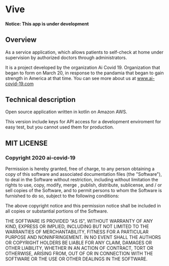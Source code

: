 # Vive
#### Notice: This app is under development 

## Overview 

As a service application, which allows patients to self-check at home under supervision by authorized doctors through administrators.

It is a project developed by the organization Ai Covid 19. Organization that began to form on March 20, in response to the pandamia that began to gain strength in America at that time. You can see more about us at www.ai-covid-19.com

## Technical description

Open source application written in kotlin on Amazon AWS. 

This version include keys for API access for a development enviroment for easy test, but you cannot used them for production. 


## MIT LICENSE
### Copyright 2020 ai-covid-19

Permission is hereby granted, free of charge, to any person obtaining a copy of this software and associated documentation files (the "Software"), to deal in the Software without restriction, including without limitation the rights to use, copy, modify, merge , publish, distribute, sublicense, and / or sell copies of the Software, and to permit persons to whom the Software is furnished to do so, subject to the following conditions:

The above copyright notice and this permission notice shall be included in all copies or substantial portions of the Software.

THE SOFTWARE IS PROVIDED "AS IS", WITHOUT WARRANTY OF ANY KIND, EXPRESS OR IMPLIED, INCLUDING BUT NOT LIMITED TO THE WARRANTIES OF MERCHANTABILITY, FITNESS FOR A PARTICULAR PURPOSE AND NONINFRINGEMENT. IN NO EVENT SHALL THE AUTHORS OR COPYRIGHT HOLDERS BE LIABLE FOR ANY CLAIM, DAMAGES OR OTHER LIABILITY, WHETHER IN AN ACTION OF CONTRACT, TORT OR OTHERWISE, ARISING FROM, OUT OF OR IN CONNECTION WITH THE SOFTWARE OR THE USE OR OTHER DEALINGS IN THE SOFTWARE.
